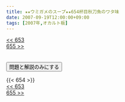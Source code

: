 ```yaml
---
title: ★★ウミガメのスープ★★654杯目秋刀魚のワタ味
date: 2007-09-19T12:00:00+09:00
tags: [2007年,オカルト板]
---
```

<div class="th_left"><a href="../653"><< 653</a></div>
<div class="th_right"><a href="../655">655 >></a></div>
<br><br>
<script src="../../js/cupsoup.js"></script>
<form>
<input type="button" value="問題と解説のみにする" onClick="toggleCupsoup()">
</form>
{{< 654 >}}
<div class="th_left"><a href="../653"><< 653</a></div>
<div class="th_right"><a href="../655">655 >></a></div>
